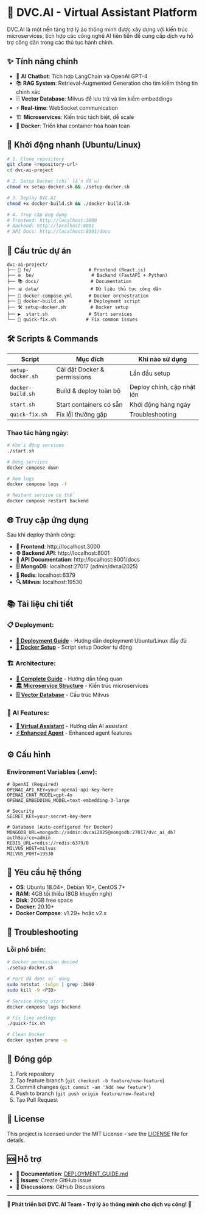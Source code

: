 # 🚀 DVC.AI - Virtual Assistant Platform

DVC.AI là một nền tảng trợ lý ảo thông minh được xây dựng với kiến trúc microservices, tích hợp các công nghệ AI tiên tiến để cung cấp dịch vụ hỗ trợ công dân trong các thủ tục hành chính.

## ✨ **Tính năng chính**

- 🤖 **AI Chatbot**: Tích hợp LangChain và OpenAI GPT-4
- 📚 **RAG System**: Retrieval-Augmented Generation cho tìm kiếm thông tin chính xác  
- 🗄️ **Vector Database**: Milvus để lưu trữ và tìm kiếm embeddings
- ⚡ **Real-time**: WebSocket communication
- 🏗️ **Microservices**: Kiến trúc tách biệt, dễ scale
- 🐳 **Docker**: Triển khai container hóa hoàn toàn

## 🏁 **Khởi động nhanh (Ubuntu/Linux)**

```bash
# 1. Clone repository
git clone <repository-url>
cd dvc-ai-project

# 2. Setup Docker (chỉ lần đầu)
chmod +x setup-docker.sh && ./setup-docker.sh

# 3. Deploy DVC.AI  
chmod +x docker-build.sh && ./docker-build.sh

# 4. Truy cập ứng dụng
# Frontend: http://localhost:3000
# Backend: http://localhost:8001
# API Docs: http://localhost:8001/docs
```

## 📁 **Cấu trúc dự án**

```
dvc-ai-project/
├── 🎨 fe/                     # Frontend (React.js)
├── ⚙️  be/                     # Backend (FastAPI + Python)  
├── 📚 docs/                   # Documentation
├── 📊 data/                   # Dữ liệu thủ tục công dân
├── 🐳 docker-compose.yml      # Docker orchestration
├── 🚀 docker-build.sh         # Deployment script
├── 🛠️ setup-docker.sh         # Docker setup
├── ▶️  start.sh               # Start services
└── 🔧 quick-fix.sh           # Fix common issues
```

## 🛠️ **Scripts & Commands**

| Script | Mục đích | Khi nào sử dụng |
|--------|----------|------------------|
| `setup-docker.sh` | Cài đặt Docker & permissions | Lần đầu setup |
| `docker-build.sh` | Build & deploy toàn bộ | Deploy chính, cập nhật lớn |
| `start.sh` | Start containers có sẵn | Khởi động hàng ngày |
| `quick-fix.sh` | Fix lỗi thường gặp | Troubleshooting |

### **Thao tác hàng ngày:**

```bash
# Khởi động services
./start.sh

# Dừng services  
docker compose down

# Xem logs
docker compose logs -f

# Restart service cụ thể
docker compose restart backend
```

## 🌐 **Truy cập ứng dụng**

Sau khi deploy thành công:

- **🎨 Frontend**: http://localhost:3000
- **⚙️ Backend API**: http://localhost:8001  
- **📖 API Documentation**: http://localhost:8001/docs
- **🗄️ MongoDB**: localhost:27017 (admin/dvcai2025)
- **🔴 Redis**: localhost:6379
- **🔍 Milvus**: localhost:19530

## 📚 **Tài liệu chi tiết**

### **📋 Deployment:**
- **[🚀 Deployment Guide](DEPLOYMENT_GUIDE.md)** - Hướng dẫn deployment Ubuntu/Linux đầy đủ
- **[🐳 Docker Setup](setup-docker.sh)** - Script setup Docker tự động

### **🏗️ Architecture:**
- **[📐 Complete Guide](docs/COMPLETE_GUIDE.md)** - Hướng dẫn tổng quan
- **[🏛️ Microservice Structure](docs/MICROSERVICE_STRUCTURE.md)** - Kiến trúc microservices
- **[🗄️ Vector Database](docs/VECTOR_DB_STRUCTURE.md)** - Cấu trúc Milvus

### **🤖 AI Features:**
- **[🧠 Virtual Assistant](docs/VIRTUAL_ASSISTANT_GUIDE.md)** - Hướng dẫn AI assistant
- **[⚡ Enhanced Agent](docs/ENHANCED_AGENT_GUIDE.md)** - Enhanced agent features

## ⚙️ **Cấu hình**

### **Environment Variables (.env):**

```env
# OpenAI (Required)
OPENAI_API_KEY=your-openai-api-key-here
OPENAI_CHAT_MODEL=gpt-4o
OPENAI_EMBEDDING_MODEL=text-embedding-3-large

# Security
SECRET_KEY=your-secret-key-here

# Database (Auto-configured for Docker)
MONGODB_URL=mongodb://admin:dvcai2025@mongodb:27017/dvc_ai_db?authSource=admin
REDIS_URL=redis://redis:6379/0
MILVUS_HOST=milvus
MILVUS_PORT=19530
```

## 🔧 **Yêu cầu hệ thống**

- **OS**: Ubuntu 18.04+, Debian 10+, CentOS 7+
- **RAM**: 4GB tối thiểu (8GB khuyến nghị)
- **Disk**: 20GB free space
- **Docker**: 20.10+
- **Docker Compose**: v1.29+ hoặc v2.x

## 🐛 **Troubleshooting**

### **Lỗi phổ biến:**

```bash
# Docker permission denied
./setup-docker.sh

# Port đã được sử dụng
sudo netstat -tulpn | grep :3000
sudo kill -9 <PID>

# Service không start
docker compose logs backend

# Fix line endings 
./quick-fix.sh

# Clean Docker 
docker system prune -a
```

## 🤝 **Đóng góp**

1. Fork repository
2. Tạo feature branch (`git checkout -b feature/new-feature`)
3. Commit changes (`git commit -am 'Add new feature'`)
4. Push to branch (`git push origin feature/new-feature`)
5. Tạo Pull Request

## 📄 **License**

This project is licensed under the MIT License - see the [LICENSE](LICENSE) file for details.

## 🆘 **Hỗ trợ**

- 📖 **Documentation**: [DEPLOYMENT_GUIDE.md](DEPLOYMENT_GUIDE.md)
- 🔧 **Issues**: Create GitHub issue
- 💬 **Discussions**: GitHub Discussions

---

**🎯 Phát triển bởi DVC.AI Team - Trợ lý ảo thông minh cho dịch vụ công! 🚀**